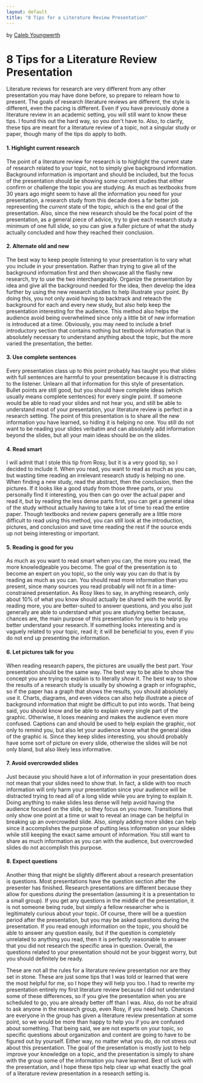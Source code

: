 ```yaml
---
layout: default
title: "8 Tips for a Literature Review Presentation"
---
```


by [Caleb Youngwerth](https://cersonsky-lab.github.io/website/members/caleb_youngwerth)

# 8 Tips for a Literature Review Presentation

Literature reviews for research are very different from any other presentation you may have done before, so prepare to relearn how to present. The goals of
research literature reviews are different, the style is different, even the pacing is different. Even if you have previously done a literature review in
an academic setting, you will still want to know these tips. I found this out the hard way, so you don't have to. Also, to clarify, these tips are meant
for a literature review of a topic, not a singular study or paper, though many of the tips do apply to both. 

#### 1. Highlight current research

The point of a literature review for research is to highlight the current state of research related to your topic, not to simply give background
information. Background information is important and should be included, but the focus of the presentation should be showing some current studies that
either confirm or challenge the topic you are studying. As much as textbooks from 30 years ago might seem to have all the information you need for your
presentation, a research study from this decade does a far better job representing the *current* state of the topic, which is the end goal of the
presentation. Also, since the new research should be the focal point of the presentation, as a general piece of advice, try to give each research study a
minimum of one full slide, so you can give a fuller picture of what the study actually concluded and how they reached their conclusion.

#### 2. Alternate old and new

The best way to keep people listening to your presentation is to vary what you include in your presentation. Rather than trying to give all of the
background information first and then showcase all the flashy new research, try to use the two interchangeably. Organize the presentation by idea and give
all the background needed for the idea, then develop the idea further by using the new research studies to help illustrate your point. By doing this, you
not only avoid having to backtrack and reteach the background for each and every new study, but also help keep the presentation interesting for the
audience. This method also helps the audience avoid being overwhelmed since only a little bit of new information is introduced at a time. Obviously, you
may need to include a brief introductory section that contains nothing but textbook information that is absolutely necessary to understand anything about
the topic, but the more varied the presentation, the better.

#### 3. Use complete sentences

Every presentation class up to this point probably has taught you that slides with full sentences are harmful to your presentation because it is
distracting to the listener. Unlearn all that information for this style of presentation. Bullet points are still good, but you should have complete ideas
(which usually means complete sentences) for every single point. If someone would be able to read your slides and not hear you, and still be able to
understand most of your presentation, your literature review is perfect in a research setting. The point of this presentation is to share all the new
information you have learned, so hiding it is helping no one. You still do not want to be reading your slides verbatim and can absolutely add information
beyond the slides, but all your main ideas should be on the slides.

#### 4. Read smart

I will admit that I stole this tip from Rosy, but it is a very good tip, so I decided to include it. When you read, you want to read as much as you can,
but wasting time reading an irrelevant research study is helping no one. When finding a new study, read the abstract, then the conclusion, then the
pictures. If it looks like a good study from those three parts, or you personally find it interesting, you then can go over the actual paper and read it,
but by reading the less dense parts first, you can get a general idea of the study without actually having to take a lot of time to read the entire paper.
Though textbooks and review papers generally are a little more difficult to read using this method, you can still look at the introduction, pictures, and
conclusion and save time reading the rest if the source ends up not being interesting or important.

#### 5. Reading is good for you

As much as you want to read smart when you can, the more you read, the more knowledgeable you become. The goal of the presentation is to become an expert
on you topic, so the only way you can do that is by reading as much as you can. You should read more information than you present, since many sources you
read probably will not fit in a time-constrained presentation. As Rosy likes to say, in anything research, only about 10% of what you know should actually
be shared with the world. By reading more, you are better-suited to answer questions, and you also just generally are able to understand what you are
studying better because, chances are, the main purpose of this presentation for you is to help you better understand your research. If something looks
interesting and is vaguely related to your topic, read it; it will be beneficial to you, even if you do not end up presenting the information.

#### 6. Let pictures talk for you

When reading research papers, the pictures are usually the best part. Your presentation should be the same way. The best way to be able to show the concept
you are trying to explain is to literally *show* it. The best way to show the results of a research study is usually by showing a graph or infographic, so
if the paper has a graph that shows the results, you should absolutely use it. Charts, diagrams, and even videos can also help illustrate a piece of
background information that might be difficult to put into words. That being said, you should know and be able to explain every single part of the graphic.
Otherwise, it loses meaning and makes the audience even more confused. Captions can and should be used to help explain the graphic, not only to remind you,
but also let your audience know what the general idea of the graphic is. Since they keep slides interesting, you should probably have some sort of picture
on every slide, otherwise the slides will be not only bland, but also likely less informative.

#### 7. Avoid overcrowded slides

Just because you should have a lot of information in your presentation does not mean that your slides need to show that. In fact, a slide with too much
information will only harm your presentation since your audience will be distracted trying to read all of a long slide while you are trying to explain it.
Doing anything to make slides less dense will help avoid having the audience focused on the slide, so they focus on you more. Transitions that only show
one point at a time or wait to reveal an image can be helpful in breaking up an overcrowded slide. Also, simply adding more slides can help since it
accomplishes the purpose of putting less information on your slides while still keeping the exact same amount of information. You still want to share as
much information as you can with the audience, but overcrowded slides do not accomplish this purpose.

#### 8. Expect questions

Another thing that might be slightly different about a research presentation is questions. Most presentations have the question section after the presenter
has finished. Research presentations are different because they allow for questions *during* the presentation (assuming it is a presentation to a small
group). If you get any questions in the middle of the presentation, it is not someone being rude, but simply a fellow researcher who is legitimately
curious about your topic. Of course, there will be a question period after the presentation, but you may be asked questions during the presentation. If
you read enough information on the topic, you should be able to answer any question easily, but if the question is completely unrelated to anything you
read, then it is perfectly reasonable to answer that you did not research the specific area in question. Overall, the questions related to your
presentation should not be your biggest worry, but you should definitely be ready.

These are not all the rules for a literature review presentation nor are they set in stone. These are just some tips that I was told or learned that were
the most helpful for me, so I hope they will help you too. I had to rewrite my presentation entirely my first literature review because I did not
understand some of these differences, so if you give the presentation when you are scheduled to go, you are already better off than I was. Also, do not be
afraid to ask anyone in the research group, even Rosy, if you need help. Chances are everyone in the group has given a literature review presentation at
some point, so we would be more than happy to help you if you are confused about something. That being said, we are not experts on your topic, so specific
questions about organization and content are going to have to be figured out by yourself. Either way, no matter what you do, do not stress out about this
presentation. The goal of the presentation is mostly just to help improve your knowledge on a topic, and the presentation is simply to share with the group
some of the information you have learned. Best of luck with the presentation, and I hope these tips help clear up what exactly the goal of a literature
review presentation in a research setting is.
